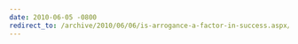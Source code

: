 ```yaml
---
date: 2010-06-05 -0800
redirect_to: /archive/2010/06/06/is-arrogance-a-factor-in-success.aspx/
---
```

